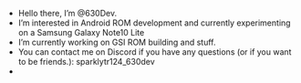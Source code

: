 -  Hello there, I’m @630Dev. 
-  I’m interested in Android ROM development and currently experimenting on a Samsung Galaxy Note10 Lite
-  I’m currently working on GSI ROM building and stuff.
-  You can contact me on Discord if you have any questions (or if you want to be friends.): sparklytr124_630dev
-  
<!---
630Dev/630Dev is a ✨ special ✨ repository because its `README.md` (this file) appears on your GitHub profile.
You can click the Preview link to take a look at your changes.
--->
